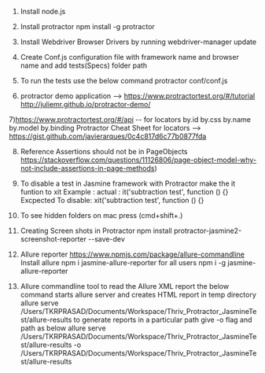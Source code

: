 1) Install node.js
2) Install protractor 
npm install -g protractor
3) Install Webdriver Browser Drivers by running
 webdriver-manager update
4) Create Conf.js  configuration file with framework name and browser name 
and add tests(Specs) folder path

5) To run the tests use the below command
protractor conf/conf.js

6) protractor demo application --> https://www.protractortest.org/#/tutorial
http://juliemr.github.io/protractor-demo/

7)https://www.protractortest.org/#/api -- for locators
by.id
by.css
by.name
by.model
by.binding
Protractor Cheat Sheet for locators --> https://gist.github.com/javierarques/0c4c817d6c77b0877fda

8) Reference Assertions should not be in PageObjects 
 https://stackoverflow.com/questions/11126806/page-object-model-why-not-include-assertions-in-page-methods)

9) To disable a test in Jasmine framework with Protractor make the it funtion to xit
Example : 
actual : it('subtraction test', function () {}
Excpected To disable: xit('subtraction test', function () {}

9) To see hidden folders on mac press (cmd+shift+.)
10) Creating Screen shots in Protractor 
npm install protractor-jasmine2-screenshot-reporter --save-dev
11) Allure reporter 
https://www.npmjs.com/package/allure-commandline
Install allure 
npm i jasmine-allure-reporter
for all users
npm i -g jasmine-allure-reporter
12) Allure commandline tool to read the Allure XML report 
the below command starts allure server and creates HTML report in temp directory
allure serve /Users/TKRPRASAD/Documents/Workspace/Thriv_Protractor_JasmineTest/allure-results
to generate reports in a particular path give -o flag and path as below
allure serve /Users/TKRPRASAD/Documents/Workspace/Thriv_Protractor_JasmineTest/allure-results -o /Users/TKRPRASAD/Documents/Workspace/Thriv_Protractor_JasmineTest/allure-results